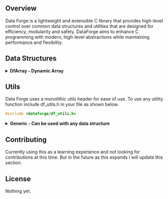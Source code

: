 ## Overview
Data Forge is a lightweight and extensible C library that provides high-level control over common data structures and utilities that are designed for efficiency, modularity and safety. DataForge aims to enhance C programming with modern, high-level abstractions while maintaining performance and flexibility.

## Data Structures

<details>
  <summary><strong>DfArray - Dynamic Array</strong></summary>

  ### DfArray
  DfArray is a lightweight, dynamic array that provides high-level and memory safe functionality to standard static C array's.
  
  ### Features
  - **Dynamic resizing**: Automatically expands when elements are added.
  - **Bounds checking**: Prevents out-of-bounds access with safe error handling.
  - **Generic storage**: Supports any data type via `void *` and configurable element sizes.
  - **Push/pop & unshift/shift operations**: Similar to JavaScript arrays.
  - **Functional mapping**: Apply functions to all elements.
  - **Iteration**: Iterate sequentially through all elements.
  
  <details>
    <summary><strong>Usage</strong></summary>
  
  #### Creating and Destroying an Array
  ```c
  DfArray *array = DfArray_Create(sizeof(int), 10);
  DfArray_Destroy(array);
  ```
  
  #### Getting and Setting Elements
  ```c
  int num = 10;
  DfArray_Set(array, 1, &num);
  int *retrieved = (int *)DfArray_Get(array, 1);
  printf("Retrieved value: %d\n", *retrieved);
  free(retrieved);
  ```
  
  #### Adding and Removing Elements
  ```c
  int value = 42;
  DfArray_Push(array, &value);
  int *popped = (int *)DfArray_Pop(array);
  printf("Popped value: %d\n", *popped);
  free(popped);
  
  int value2 = 25;
  DfArray_Unshift(array, &value2);
  int *shifted = (int *)DfArray_Shift(array);
  printf("Shifted value: %d\n", *shifted);
  free(shifted);
  
  int value3 = 30;
  DfArray_InsertAt(array, 1, &value3);
  int *inserted = (int *)DfArray_Get(array, 1);
  printf("Inserted value: %d\n", *inserted);
  free(inserted);
  DfArray_RemoveAt(array, 1);
  ```
  #### Iteration
  ```c
  DfArray *array = DfArray_Create(sizeof(int), 3);
  int nums[] = {10, 20, 30};
  for(int i = 0; i < 3; i++){
    DfArray_Push(array, &nums[i]);
  }

  Iterator it = DfArray_Iterator_Create(array);
  while(it.has_next(&it)){
    printf("Value: %d", *(int *)it.next(&it));
  };

  Iterator_Destroy(&it);
  DfArray_Destroy(array);
  ```
  
  #### Applying a Function to All Elements
  ```c
  void printInt(void *item) {
      printf("%d\n", *(int *)item);
  }
  DfArray_Map(array, printInt);
  ```
  </details>

  <details>
    <summary><strong>API Reference</strong></summary>
    
  #### `DfArray* DfArray_Create(size_t elem_size, size_t initial_capacity)`
  Allocates a new dynamic array.
  
  #### `void DfArray_Destroy(DfArray* array)`
  Frees memory associated with the array.
  
  #### `void DfArray_Push(DfArray* array, void *value)`
  Adds an element to the end, resizing if needed.
  
  #### `void *DfArray_Pop(DfArray* array)`
  Removes and retrieves the last element.
  
  #### `void DfArray_Unshift(DfArray* array, void *value)`
  Adds an element to the front, resizing if needed.
  
  #### `void *DfArray_Shift(DfArray* array)`
  Removes and retrieves the first element.
  
  #### `void DfArray_Set(DfArray* array, size_t index, void *value)`
  Updates a given element at a specified index.
  
  #### `void *DfArray_Get(DfArray* array, size_t index)`
  Retrieves an element with bounds checking.
  
  #### `void DfArray_InsertAt(DfArray* array, size_t index, void *value)`
  Inserts an element at a specified index and shifts following elements to the right.
  
  #### `void DfArray_RemoveAt(DfArray* array, size_t index)`
  Removes an element at a specified index and shifts following elements to the left.
  
  #### `void DfArray_Map(DfArray *array, void (*func)(void *))`
  Applies a function to each element.

  #### `Iterator DfArray_Iterator_Create(DfArray *array)`
  Creates an iterator for a dynamic array.
  
  #### `int DfArray_Iterator_Has_Next(Iterator *it)`
  Checks if there is a value to iterate over.
  
  #### `void *DfArray_Iterator_Next(Iterator *it)`
  Iterates over the next value in the array.
  
  </details>  
</details>

## Utils
Data Forge uses a monolithic utils header for ease of use. To use any utility function include df_utils.h in your file as shown below.
```c
#include <dataforge/df_utils.h>
```

<details>
  <summary><strong>Generic - Can be used with any data structure</strong></summary>

  ### `void *DfMap(Iterator *it, void *(*func)(void *element))`
  DfMap takes an iterator and a function pointer as arguments. It iterates over any data structure and apply's a function to each element, then returns a new data structure      containing the modified elements.

  ### Usage
  ```c
  DfArray *array = DfArray_Create(sizeof(int), 3);
  int nums[] = {10, 20, 30};
  for(int i = 0; i < 3; i++){
    DfArray_Push(array, &nums[i]);
  }

  void *double_element(void *element) {
    int *value = (int *)element;
    int *modified_value = malloc(sizeof(int));
    *modified_value = (*value) * 2;
    return modified_value;
  }

  Iterator it = DfArray_Iterator_Create(array);

  // cast returned data structure to proper type
  DfArray *new_array = (DfArray *)DfMap(&it, double_element);
  ```
  ### `void *DfFilter(Iterator *it, bool (*func)(void *element))`
  DfFilter takes an iterator and function pointer that returns a bool as parameters. It iterates over any data structure and applies the comparison function to each element. It then returns a new data structure containing the filtered elements that met the condition in the comparison function.

  ### Usage
  ```c
  DfArray *array = DfArray_Create(sizeof(int), 3);
  int nums[] = {10, 23, 30};
  for(int i = 0; i < 3; i++){
    DfArray_Push(array, &nums[i]);
  }

  bool isEven(void *element) {
    return *(int *)element % 2 == 0;
  }

  Iterator it = DfArray_Iterator_Create(array);

  // Cast returned data structure to propper type
  DfArray *filtered = (DfArray *)DfFilter(&it, isEven);
  ```

### `void *DfFind(Iterator *it, bool (*func)(void *element))`
DfFind takes an iterator and a function pointer that returns a bool as parameters. It iterates over any data structure and applies the comparison function to each elemenet. It then returns the first element that meets the condition in the comparison function.

### Usage
```c
DfArray *array = DfArray_Create(sizeof(int), 3);
int nums[] = {10, 23, 30};
for(int i = 0; i < 3; i++){
    DfArray_Push(array, &nums[i]);
}

bool greater_than_10(void *element) {
  return *(int *)element > 10;
}

Iterator it = DfArray_Iterator_Create(array);
void *found = DfFind(&it, greater_than_10);

// Best practice to check for null before casting to propper type
if (found != NULL) {
  printf("Found element: %d", *(int *)found);
} else {
  printf("No element found");
}
```

### `void DfForEach(Iterator *it, void (*func)(void *element))`
DfForEach takes an iterator and a function pointer as parameters. It iterates through any data structure and applies the provided function to each element. It does not return anything nor does it modify the original data structure.

### Usage
```c
DfArray *array = DfArray_Create(sizeof(int), 3);
int nums[] = {10, 23, 30};
for(int i = 0; i < 3; i++){
    DfArray_Push(array, &nums[i]);
}

void print_num_plus_2(void *element) {
  printf("%d\n", *(int *)element + 2);
}

Iterator it = DfArray_Iterator_Create(array);
DfForEach(&it, print_num_plus_2);
```

### `size_t DfCount(Iterator *it, bool (*func)(void *element))`
DfCount takes an iterator and a function pointer as parameters. It iterates through any data structure and applies the passed in comparison function to each element to see if the element satisfies a condition, if the function returns true a count is incremented. The final count is then returned.

### Usage
```c
DfArray *array = DfArray_Create(sizeof(int), 3);
int nums[] = {10, 23, 30};
for(int i = 0; i < 3; i++){
    DfArray_Push(array, &nums[i]);
}

bool isEven(void *element) {
    return *(int *)element % 2 == 0;
}

Iterator it = DfArray_Iterator_Create(array);
size_t count = DfCount(&it, isEven);
```

### `void *DfReduce(Iterator *it, void *initial, void (*func)(void *accumulator, void *element))`
DfReduce takes a pointer to an interator, pointer to an initial value and a function pointer as parameters. It iterates through any data structure and applies the function to every element in the data structure and returns the reduced value.

### Usage
```c
  DfArray *array = DfArray_Create(sizeof(int), 3);
  int nums[] = {10, 23, 30};
  for(int i = 0; i < 3; i++) {
    DfArray_Push(array, &nums[i]);
  }
  Iterator it = DfArray_Iterator_Create(array);

  void sum_int(void *acc, void *elem) {
    *(int *)acc += *(int *)elem;
  }

  int initial = 0;
  int *reduced = (int *)DfReduce(&it, &initial, sum_int);
  printf("Reduced: %d", *reduced);

  free(reduced);
  Iterator_Destroy(&it);
  DfArray_Destroy(array);
```

### `void DfFreeAll(Iterator *it)`
DfFreeAll takes an iterator pointer as a parameter. It frees all elements in the data structure from memory without freeing the data structure struct itself allowing you to continue using the now empty data structure.

### Usage
```
  DfArray *array = DfArray_Create(sizeof(int), 3);
  int nums[] = {10, 23, 30};
  for(int i = 0; i < 3; i++) {
    DfArray_Push(array, &nums[i]);
  }

  Iterator it = DfArray_Iterator_Create(array);
  DfFreeAll(&it);

  int newNum = 5;
  DfArray_Push(array, &newNum);
  
  Iterator_Destroy(&it);
  DfArray_Destroy(array);
```
</details>

## Contributing
Currently using this as a learning experience and not looking for contributions at this time. But in the future as this expands I will update this section.

## License
Nothing yet.

